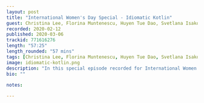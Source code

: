 ```yaml
---
layout: post
title: "International Women's Day Special - Idiomatic Kotlin"
guest: Christina Lee, Florina Muntenescu, Huyen Tue Dao, Svetlana Isakova   
recorded: 2020-02-12
published: 2020-03-06
trackid: 771616276 
length: "57:25"
length_rounded: "57 mins"
tags: [Christina Lee, Florina Muntenescu, Huyen Tue Dao, Svetlana Isakova]
image: idiomatic-kotlin.png
description: "In this special episode recorded for International Women's Day, we're joined with our good friends and colleague Svetlana Isakova, Florina Muntenescu, Huyen Tue Dao, and Christina Lee to discuss amongst other things what idiomatic Kotlin is, the importance of style guides, comprehensible code, and many other things!"
bio: ""
       
notes: 

---
```

